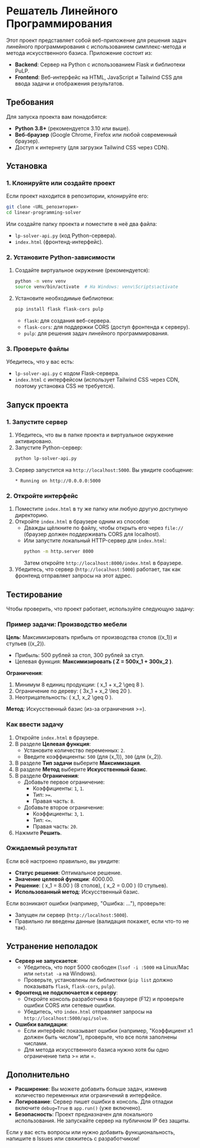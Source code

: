 # Решатель Линейного Программирования

Этот проект представляет собой веб-приложение для решения задач линейного программирования с использованием симплекс-метода и метода искусственного базиса. Приложение состоит из:
- **Backend**: Сервер на Python с использованием Flask и библиотеки PuLP.
- **Frontend**: Веб-интерфейс на HTML, JavaScript и Tailwind CSS для ввода задачи и отображения результатов.

## Требования

Для запуска проекта вам понадобятся:
- **Python 3.8+** (рекомендуется 3.10 или выше).
- **Веб-браузер** (Google Chrome, Firefox или любой современный браузер).
- Доступ к интернету (для загрузки Tailwind CSS через CDN).

## Установка

### 1. Клонируйте или создайте проект
Если проект находится в репозитории, клонируйте его:
```bash
git clone <URL_репозитория>
cd linear-programming-solver
```
Или создайте папку проекта и поместите в неё два файла:
- `lp-solver-api.py` (код Python-сервера).
- `index.html` (фронтенд-интерфейс).

### 2. Установите Python-зависимости
1. Создайте виртуальное окружение (рекомендуется):
   ```bash
   python -m venv venv
   source venv/bin/activate  # На Windows: venv\Scripts\activate
   ```
2. Установите необходимые библиотеки:
   ```bash
   pip install flask flask-cors pulp
   ```
   - `flask`: для создания веб-сервера.
   - `flask-cors`: для поддержки CORS (доступ фронтенда к серверу).
   - `pulp`: для решения задач линейного программирования.

### 3. Проверьте файлы
Убедитесь, что у вас есть:
- `lp-solver-api.py` с кодом Flask-сервера.
- `index.html` с интерфейсом (использует Tailwind CSS через CDN, поэтому установка CSS не требуется).

## Запуск проекта

### 1. Запустите сервер
1. Убедитесь, что вы в папке проекта и виртуальное окружение активировано.
2. Запустите Python-сервер:
   ```bash
   python lp-solver-api.py
   ```
3. Сервер запустится на `http://localhost:5000`. Вы увидите сообщение:
   ```
   * Running on http://0.0.0.0:5000
   ```

### 2. Откройте интерфейс
1. Поместите `index.html` в ту же папку или любую другую доступную директорию.
2. Откройте `index.html` в браузере одним из способов:
   - Дважды щёлкните по файлу, чтобы открыть его через `file://` (браузер должен поддерживать CORS для localhost).
   - Или запустите локальный HTTP-сервер для `index.html`:
     ```bash
     python -m http.server 8000
     ```
     Затем откройте `http://localhost:8000/index.html` в браузере.
3. Убедитесь, что сервер (`http://localhost:5000`) работает, так как фронтенд отправляет запросы на этот адрес.

## Тестирование

Чтобы проверить, что проект работает, используйте следующую задачу:

### Пример задачи: Производство мебели
**Цель**: Максимизировать прибыль от производства столов (\(x_1\)) и стульев (\(x_2\)).
- Прибыль: 500 рублей за стол, 300 рублей за стул.
- Целевая функция: **Максимизировать \( Z = 500x_1 + 300x_2 \)**.

**Ограничения**:
1. Минимум 8 единиц продукции: \( x_1 + x_2 \geq 8 \).
2. Ограничение по дереву: \( 3x_1 + x_2 \leq 20 \).
3. Неотрицательность: \( x_1, x_2 \geq 0 \).

**Метод**: Искусственный базис (из-за ограничения >=).

### Как ввести задачу
1. Откройте `index.html` в браузере.
2. В разделе **Целевая функция**:
   - Установите количество переменных: `2`.
   - Введите коэффициенты: `500` (для \(x_1\)), `300` (для \(x_2\)).
3. В разделе **Тип задачи** выберите **Максимизация**.
4. В разделе **Метод** выберите **Искусственный базис**.
5. В разделе **Ограничения**:
   - Добавьте первое ограничение:
     - Коэффициенты: `1`, `1`.
     - Тип: `>=`.
     - Правая часть: `8`.
   - Добавьте второе ограничение:
     - Коэффициенты: `3`, `1`.
     - Тип: `<=`.
     - Правая часть: `20`.
6. Нажмите **Решить**.

### Ожидаемый результат
Если всё настроено правильно, вы увидите:
- **Статус решения**: Оптимальное решение.
- **Значение целевой функции**: 4000.00.
- **Решение**: \( x_1 = 8.00 \) (8 столов), \( x_2 = 0.00 \) (0 стульев).
- **Использованный метод**: Искусственный базис.

Если возникают ошибки (например, "Ошибка: ..."), проверьте:
- Запущен ли сервер (`http://localhost:5000`).
- Правильно ли введены данные (валидация покажет, если что-то не так).

## Устранение неполадок

- **Сервер не запускается**:
  - Убедитесь, что порт 5000 свободен (`lsof -i :5000` на Linux/Mac или `netstat -a` на Windows).
  - Проверьте, установлены ли библиотеки (`pip list` должно показывать `flask`, `flask-cors`, `pulp`).
- **Фронтенд не подключается к серверу**:
  - Откройте консоль разработчика в браузере (F12) и проверьте ошибки CORS или сетевые ошибки.
  - Убедитесь, что `index.html` отправляет запросы на `http://localhost:5000/api/solve`.
- **Ошибки валидации**:
  - Если интерфейс показывает ошибки (например, "Коэффициент x1 должен быть числом"), проверьте, что все поля заполнены числами.
  - Для метода искусственного базиса нужно хотя бы одно ограничение типа >= или =.

## Дополнительно

- **Расширение**: Вы можете добавить больше задач, изменив количество переменных или ограничений в интерфейсе.
- **Логирование**: Сервер пишет ошибки в консоль. Для отладки включите `debug=True` в `app.run()` (уже включено).
- **Безопасность**: Проект предназначен для локального использования. Не запускайте сервер на публичном IP без защиты.

Если у вас есть вопросы или нужно добавить функциональность, напишите в Issues или свяжитесь с разработчиком!